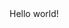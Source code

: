 <DODTYPE html>
    <html>
        <head>
            <title>My web page!</title>
        </head>
        <body>
            Hello world!
        </body>
    </html>    
